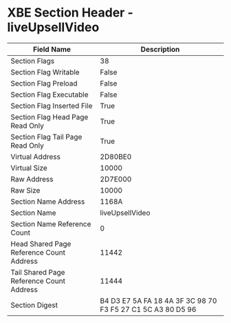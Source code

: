 # XBE Section Header - liveUpsellVideo

| Field Name | Description |
|---|---|
| Section Flags | 38 |
| Section Flag Writable | False |
| Section Flag Preload | False |
| Section Flag Executable | False |
| Section Flag Inserted File | True |
| Section Flag Head Page Read Only | True |
| Section Flag Tail Page Read Only | True |
| Virtual Address | 2D80BE0 |
| Virtual Size | 10000 |
| Raw Address | 2D7E000 |
| Raw Size | 10000 |
| Section Name Address | 1168A |
| Section Name | liveUpsellVideo |
| Section Name Reference Count | 0 |
| Head Shared Page Reference Count Address | 11442 |
| Tail Shared Page Reference Count Address | 11444 |
| Section Digest | B4 D3 E7 5A FA 18 4A 3F 3C 98 70 F3 F5 27 C1 5C A3 80 D5 96 |

